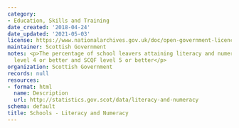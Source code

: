 ```yaml
---
category:
- Education, Skills and Training
date_created: '2018-04-24'
date_updated: '2021-05-03'
license: https://www.nationalarchives.gov.uk/doc/open-government-licence/version/3/
maintainer: Scottish Government
notes: <p>The percentage of school leavers attaining literacy and numeracy at SCQF
  level 4 or better and SCQF level 5 or better</p>
organization: Scottish Government
records: null
resources:
- format: html
  name: Description
  url: http://statistics.gov.scot/data/literacy-and-numeracy
schema: default
title: Schools - Literacy and Numeracy
---
```

